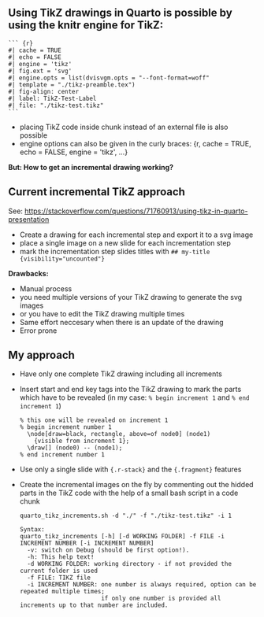 ## Using TikZ drawings in Quarto is possible by using the knitr engine for TikZ:

````         
``` {r}
#| cache = TRUE
#| echo = FALSE
#| engine = 'tikz'
#| fig.ext = 'svg'
#| engine.opts = list(dvisvgm.opts = "--font-format=woff"
#| template = "./tikz-preamble.tex")
#| fig-align: center
#| label: TikZ-Test-Label
#| file: "./tikz-test.tikz"
```
````

-   placing TikZ code inside chunk instead of an external file is also possible
-   engine options can also be given in the curly braces: {r, cache = TRUE, echo = FALSE, engine = 'tikz', ...}

**But: How to get an incremental drawing working?**

## Current incremental TikZ approach

See: <https://stackoverflow.com/questions/71760913/using-tikz-in-quarto-presentation>

-   Create a drawing for each incremental step and export it to a svg image
-   place a single image on a new slide for each incrementation step
-   mark the incrementation step slides titles with `## my-title {visibility="uncounted"}`

**Drawbacks:**

-   Manual process
-   you need multiple versions of your TikZ drawing to generate the svg images
-   or you have to edit the TikZ drawing multiple times
-   Same effort neccesary when there is an update of the drawing
-   Error prone

## My approach

- Have only one complete TikZ drawing including all increments
- Insert start and end key tags into the TikZ drawing to mark the parts which have to be revealed (in my case: `% begin increment 1` and `% end increment 1`)
  ```
  % this one will be revealed on increment 1
  % begin increment number 1
    \node[draw=black, rectangle, above=of node0] (node1)
      {visible from increment 1};
    \draw[] (node0) -- (node1);
  % end increment number 1
  ```
- Use only a single slide with `{.r-stack}` and the `{.fragment}` features
- Create the incremental images on the fly by commenting out the hidded parts in the TikZ code with the help of a small bash script in a code chunk
  ```{bash}
  quarto_tikz_increments.sh -d "./" -f "./tikz-test.tikz" -i 1
  ```

  ``` 
  Syntax:
  quarto_tikz_increments [-h] [-d WORKING FOLDER] -f FILE -i INCREMENT NUMBER [-i INCREMENT NUMBER]
    -v: switch on Debug (should be first option!).
    -h: This help text!
    -d WORKING FOLDER: working directory - if not provided the current folder is used
    -f FILE: TIKZ file 
    -i INCREMENT NUMBER: one number is always required, option can be repeated multiple times;
                         if only one number is provided all increments up to that number are included.
  ```
